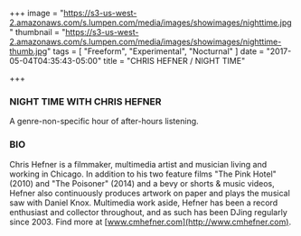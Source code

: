 +++
image = "https://s3-us-west-2.amazonaws.com/s.lumpen.com/media/images/showimages/nighttime.jpg"
thumbnail = "https://s3-us-west-2.amazonaws.com/s.lumpen.com/media/images/showimages/nighttime-thumb.jpg"
tags = [ "Freeform", "Experimental", "Nocturnal" ]
date = "2017-05-04T04:35:43-05:00"
title = "CHRIS HEFNER / NIGHT TIME"

+++

### NIGHT TIME WITH CHRIS HEFNER

A genre-non-specific hour of after-hours listening.

### BIO

Chris Hefner is a filmmaker, multimedia artist and musician living and working in Chicago.  In addition to his two feature films "The Pink Hotel" (2010) and "The Poisoner" (2014) and a bevy or shorts & music videos, Hefner also continuously produces artwork on paper and plays the musical saw with Daniel Knox.  Multimedia work aside, Hefner has been a record enthusiast and collector throughout, and as such has been DJing regularly since 2003.  Find more at [www.cmhefner.com](http://www.cmhefner.com).
